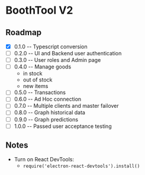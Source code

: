 # BoothTool V2

## Roadmap
  - [X] 0.1.0 -- Typescript conversion
  - [ ] 0.2.0 -- UI and Backend user authentication
  - [ ] 0.3.0 -- User roles and Admin page
  - [ ] 0.4.0 -- Manage goods
    - in stock
    - out of stock
    - new items
  - [ ] 0.5.0 -- Transactions
  - [ ] 0.6.0 -- Ad Hoc connection
  - [ ] 0.7.0 -- Multiple clients and master failover
  - [ ] 0.8.0 -- Graph historical data
  - [ ] 0.9.0 -- Graph predictions
  - [ ] 1.0.0 -- Passed user acceptance testing

## Notes
  * Turn on React DevTools:
    * `require('electron-react-devtools').install()`
